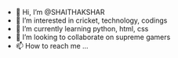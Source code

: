 - 👋 Hi, I’m @SHAITHAKSHAR
- 👀 I’m interested in cricket, technology, codings
- 🌱 I’m currently learning python, html, css
- 💞️ I’m looking to collaborate on supreme gamers 
- 📫 How to reach me ...

<!---
SHAITHAKSHAR/SHAITHAKSHAR is a ✨ special ✨ repository because its `README.md` (this file) appears on your GitHub profile.
You can click the Preview link to take a look at your changes.
--->
